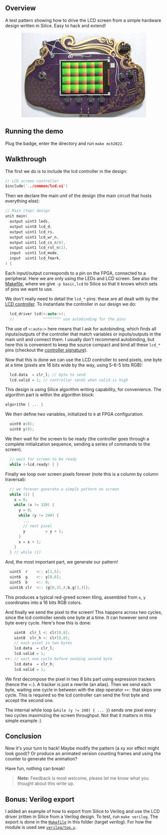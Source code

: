 ## Overview

A test pattern showing how to drive the LCD screen from a simple hardware
design written in Silice. Easy to hack and extend!

<center><img src="lcd_test.jpg" width=400></center>

## Running the demo

Plug the badge, enter the directory and run `make mch2022`.

## Walkthrough

The first we do is to include the lcd controller in the design:

```c
// LCD screen controller
$include('../common/lcd.si')
```

Then we declare the main unit of the design (the main circuit that hosts everything else):

```c
// Main (top) design
unit main(
  output uint3 leds,
  output uint8 lcd_d,
  output uint1 lcd_rs,
  output uint1 lcd_wr_n,
  output uint1 lcd_cs_n(0),
  output uint1 lcd_rst_n(1),
  input  uint1 lcd_mode,
  input  uint1 lcd_fmark,
) {
```

Each input/output corresponds to a pin on the FPGA, connected to a peripheral.
Here we are only using the LEDs and LCD screen. See also the [Makefile](./Makefile), where we give `-p basic,lcd` to Silice so that it knows which sets of pins we want to use.

We don't really need to detail the `lcd_*` pins: these are all dealt with by
the [LCD controller](../common/lcd.si). To instantiate the controller in our
design we do:
```c
  lcd_driver lcd(<:auto:>);
  //             ^^^^^^^^ use autobinding for the pins
```
The use of `<:auto:>` here means that I ask for autobinding, which finds all inputs/outputs of the controller that match variables or inputs/outputs in the main unit and connect them. I
usually don't recommend autobinding, but here this is convenient to keep the
source compact and bind all these `lcd_*` pins (checkout the [controller signature](../common/lcd.si)).

Now that this is done we can use the LCD controller to send pixels, one byte at a time (pixels are 16 bits wide by the way, using 5-6-5 bits RGB):
```c
  lcd.data  = clr_l; // byte to send
  lcd.valid = 1; // controller sends when valid is high
```

This design is using Silice algorithm writing capability, for convenience.
The algorithm part is within the algorithm block:
```c
algorithm { ... }
```

We then define two variables, initialized to `0` at FPGA configuration:
```c
  uint9 x(0);
  uint8 y(0);
```

We then wait for the screen to be ready (the controller goes through a complete initialization sequence, sending a series of commands to the screen).
```c
  // wait for screen to be ready
  while (~lcd.ready) { }
```

Finally we loop over screen pixels forever (note this is a column by column traversal):
```c
  // we forever generate a simple pattern on screen
  while (1) {
    x = 0;
    while (x != 320) {
      y = 0;
      while (y != 240) {
        ...
        // next pixel
        y         = y + 1;
      }
      x = x + 1;
    }
  } // while (1)
```

And, the most important part, we generate our pattern!
```c
  uint5  r    <:: x[1,5];
  uint6  g    <:: y[0,6];
  uint5  b    <:: 0;
  uint16 clr  <:: {g[0,3],r,b,g[3,3]};
```
This produces a typical red-greed screen tiling, assembled from `x`, `y` coordinates
into a 16 bits RGB colors.

And finally we send the pixel to the screen! This happens across two cycles, since
the lcd controller sends one byte at a time. It can however send one byte every cycle.
Here's how this is done:

```c
    uint8  clr_l <: clr[0,8];
    uint8  clr_h <: clr[8,8];
    // each pixel is two bytes
    lcd.data  = clr_l;
    lcd.valid = 1;
++: // wait one cycle before sending second byte
    lcd.data  = clr_h;
    lcd.valid = 1;
```
We first decompose the pixel in two 8 bits part using expression trackers (hence
the `<:`). A tracker is just a rewrite (an alias). Then we send each byte, waiting
one cycle in between with the step operator `++:` that skips one cycle. This is required
so the lcd controller can send the first byte and accept the second one.

The internal while loop (`while (y != 240) { ... }`) sends one pixel every two cycles maximizing the screen throughput. Not that it matters in this simple example :)

## Conclusion

Now it's your turn to hack! Maybe modify the pattern (a xy xor effect might look good)?
Or produce an animated version counting frames and using the counter to generate
the animation?

Have fun, nothing can break!

> **Note:** Feedback is most welcome, please let me know what you thought about
this write up.

## Bonus: Verilog export

I added an example of how to export from Silice to Verilog and use the LCD driver zritten in Silice from a Verilog design. To test, run `make verilog`. The export is done in the [`Makefile`](Makefile) in this folder (target *verilog*). For how the module is used see [`verilog/top.v`](verilog/top.v).
